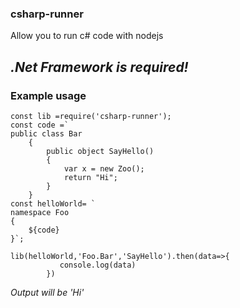 ### csharp-runner

Allow you to run c# code with nodejs

## ___.Net Framework is required!___

### Example usage

```
const lib =require('csharp-runner');
const code =`
public class Bar
    {
        public object SayHello()
        {
            var x = new Zoo();
            return "Hi";
        }
    }
const helloWorld= `
namespace Foo
{
    ${code}
}`;

lib(helloWorld,'Foo.Bar','SayHello').then(data=>{
           console.log(data)
        })
```
*Output will be 'Hi'*
